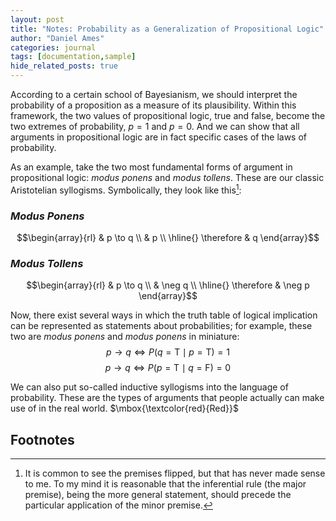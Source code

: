 ```yaml
---
layout: post
title: "Notes: Probability as a Generalization of Propositional Logic"
author: "Daniel Ames"
categories: journal
tags: [documentation,sample]
hide_related_posts: true
---
```


According to a certain school of Bayesianism, we should interpret the probability of a proposition as a measure of its plausibility. Within this framework, the two values of propositional logic, true and false, become the two extremes of probability, $p = 1$ and $p = 0$. And we can show that all arguments in propositional logic are in fact specific cases of the laws of probability.


As an example, take the two most fundamental forms of argument in propositional logic: _modus ponens_ and _modus tollens_.  These are our classic Aristotelian syllogisms. Symbolically, they look like this[^1]:

### _Modus Ponens_
$$\begin{array}{rl}
    & p \to q \\
    & p \\
    \hline{}
    \therefore & q
  \end{array}$$

### _Modus Tollens_
$$\begin{array}{rl}
    & p \to q \\
    & \neg q \\
    \hline{}
    \therefore & \neg p
  \end{array}$$

Now, there exist several ways in which the truth table of logical implication can be represented as statements about probabilities; for example, these two are _modus ponens_ and _modus ponens_ in miniature:
$$
p \to q \Longleftrightarrow P( q = \mbox{T}\mid p = \mbox{T}) = 1
$$
$$
p \to q \Longleftrightarrow P( p = \mbox{T}\mid q = \mbox{F}) = 0
$$


We can also put so-called inductive syllogisms into the language of probability. These are the types of arguments that people actually can make use of in the real world. $\mbox{\textcolor{red}{Red}}$
## Footnotes

[^1]: It is common to see the premises flipped, but that has never made sense to me. To my mind it is reasonable that the inferential rule (the major premise), being the more general statement, should precede the particular application of the minor premise.







